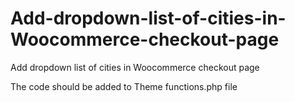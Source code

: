 # Add-dropdown-list-of-cities-in-Woocommerce-checkout-page
Add dropdown list of cities in Woocommerce checkout page

The code should be added to Theme functions.php file

